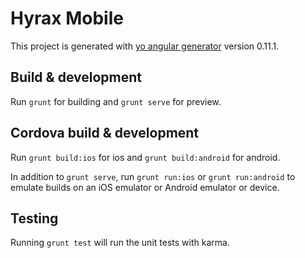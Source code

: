 # Hyrax Mobile

This project is generated with [yo angular generator](https://github.com/yeoman/generator-angular)
version 0.11.1.

## Build & development

Run `grunt` for building and `grunt serve` for preview.

## Cordova build & development

Run `grunt build:ios` for ios and `grunt build:android` for android.

In addition to `grunt serve`, run `grunt run:ios` or `grunt run:android` to emulate builds on an iOS emulator or Android emulator or device.

## Testing

Running `grunt test` will run the unit tests with karma.
